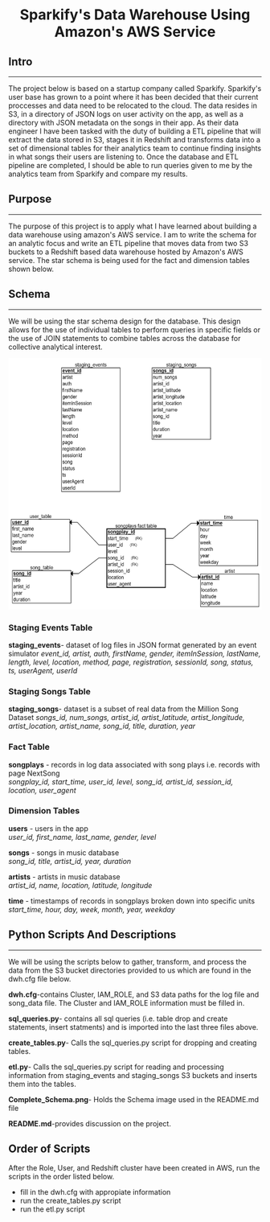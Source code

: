 



# <center> Sparkify's Data Warehouse Using Amazon's AWS Service </center>

## Intro
------
The project below is based on a startup company called Sparkify. Sparkify's user base has grown to a point where it has been
decided that their current proccesses and data need to be relocated to the cloud. The data resides in S3, in a directory of 
JSON logs on user activity on the app, as well as a directory with JSON metadata on the songs in their app. As their data engineer 
I have been tasked with the duty of building a ETL pipeline that will extract the data stored in S3, stages it in Redshift and 
transforms data into a set of dimensional tables for their analytics team to continue finding insights in what songs their users 
are listening to. Once the database and ETL pipeline are completed, I should be able to run queries given to me by the analytics 
team from Sparkify and compare my results.



## Purpose
------

The purpose of this project is to apply what I have learned about building a data warehouse using amazon's AWS service.
I am to write the schema for an analytic focus and write an ETL pipeline that moves data from two S3 buckets
to a Redshift based data warehouse hosted by Amazon's AWS service. The star schema is being used for the fact and dimension tables shown below.


## Schema
------
We will be using the star schema design for the database. This design allows for the use of individual tables to perform 
queries in specific fields or the use of JOIN statements to combine tables across the database for collective analytical
interest.


<div align="center">
  <img width="800" height="500" src="Complete_Schema.png">
</div>



### Staging Events Table

**staging_events**- dataset of log files in JSON format generated by an event simulator
*event_id, artist, auth, firstName, gender, itemInSession, lastName, length, level, location, method, page, registration, sessionId, song, status, ts, userAgent, userId*

### Staging Songs Table

**staging_songs**- dataset is a subset of real data from the Million Song Dataset
*songs_id, num_songs, artist_id, artist_latitude, artist_longitude, artist_location, artist_name, song_id, title, duration, year*



### Fact Table

**songplays** - records in log data associated with song plays i.e. records with page NextSong  
*songplay_id, start_time, user_id, level, song_id, artist_id, session_id, location, user_agent*  

### Dimension Tables

**users** - users in the app  
*user_id, first_name, last_name, gender, level*  

**songs** - songs in music database  
*song_id, title, artist_id, year, duration*  

**artists** - artists in music database  
*artist_id, name, location, latitude, longitude*  

**time** - timestamps of records in songplays broken down into specific units  
*start_time, hour, day, week, month, year, weekday*




## Python Scripts And Descriptions
-------
We will be using the scripts below to gather, transform, and process the data from the S3 bucket directories provided to us 
which are found in the dwh.cfg file below.

**dwh.cfg**-contains Cluster, IAM_ROLE, and S3 data paths for the log file and song_data file. The Cluster and IAM_ROLE information must be filled in.  

**sql_queries.py**- contains all sql queries (i.e. table drop and create statements, insert statments) and is imported into the last three files above. 

**create_tables.py**- Calls the sql_queries.py script for dropping and creating tables.  
    
**etl.py**- Calls the sql_queries.py script for reading and processing information from staging_events and staging_songs S3 buckets and inserts them into the tables.  

**Complete_Schema.png**- Holds the Schema image used in the README.md file  

**README.md**-provides discussion on the project.  


## Order of Scripts

After the Role, User, and Redshift cluster have been created in AWS, run the scripts in the order listed below. 

- fill in the dwh.cfg with appropiate information  
- run the create_tables.py script  
- run the etl.py script